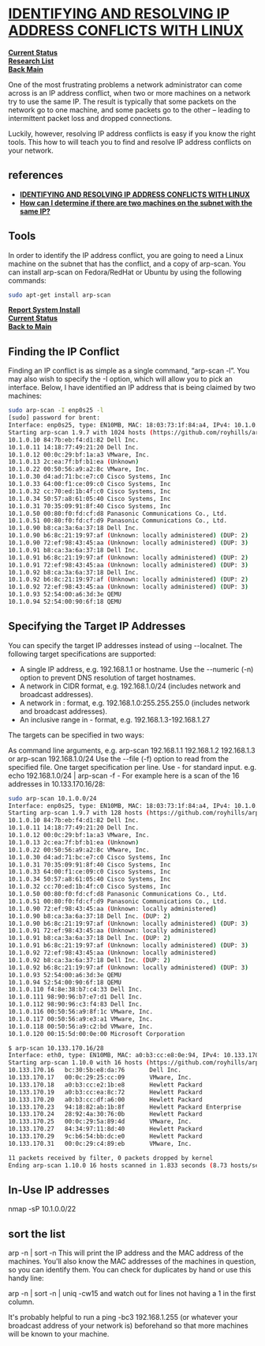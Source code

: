 # **[IDENTIFYING AND RESOLVING IP ADDRESS CONFLICTS WITH LINUX](http://techthrob.com/2010/06/identifying-and-resolving-ip-address-conflicts-with-linux/)**

**[Current Status](../../../development/status/weekly/current_status.md)**\
**[Research List](../../research_list.md)**\
**[Back Main](../../../README.md)**

One of the most frustrating problems a network administrator can come across is an IP address conflict, when two or more machines on a network try to use the same IP. The result is typically that some packets on the network go to one machine, and some packets go to the other – leading to intermittent packet loss and dropped connections.

Luckily, however, resolving IP address conflicts is easy if you know the right tools. This how to will teach you to find and resolve IP address conflicts on your network.

## references

- **[IDENTIFYING AND RESOLVING IP ADDRESS CONFLICTS WITH LINUX](http://techthrob.com/2010/06/identifying-and-resolving-ip-address-conflicts-with-linux/)**
- **[How can I determine if there are two machines on the subnet with the same IP?](https://superuser.com/questions/587024/how-can-i-determine-if-there-are-two-machines-on-the-subnet-with-the-same-ip)**

## Tools

In order to identify the IP address conflict, you are going to need a Linux machine on the subnet that has the conflict, and a copy of arp-scan. You can install arp-scan on Fedora/RedHat or Ubuntu by using the following commands:

```bash
sudo apt-get install arp-scan
```

**[Report System Install](./report-system-install.md)**\
**[Current Status](../development/status/weekly/current_status.md)**\
**[Back to Main](../README.md)**

## Finding the IP Conflict

Finding an IP conflict is as simple as a single command, “arp-scan -l”. You may also wish to specify the -I option, which will allow you to pick an interface. Below, I have identified an IP address that is being claimed by two machines:

```bash
sudo arp-scan -I enp0s25 -l
[sudo] password for brent: 
Interface: enp0s25, type: EN10MB, MAC: 18:03:73:1f:84:a4, IPv4: 10.1.0.113
Starting arp-scan 1.9.7 with 1024 hosts (https://github.com/royhills/arp-scan)
10.1.0.10 84:7b:eb:f4:d1:82 Dell Inc.
10.1.0.11 14:18:77:49:21:20 Dell Inc.
10.1.0.12 00:0c:29:bf:1a:a3 VMware, Inc.
10.1.0.13 2c:ea:7f:bf:b1:ea (Unknown)
10.1.0.22 00:50:56:a9:a2:8c VMware, Inc.
10.1.0.30 d4:ad:71:bc:e7:c0 Cisco Systems, Inc
10.1.0.33 64:00:f1:ce:09:c0 Cisco Systems, Inc
10.1.0.32 cc:70:ed:1b:4f:c0 Cisco Systems, Inc
10.1.0.34 50:57:a8:61:05:40 Cisco Systems, Inc
10.1.0.31 70:35:09:91:8f:40 Cisco Systems, Inc
10.1.0.50 00:80:f0:fd:cf:d8 Panasonic Communications Co., Ltd.
10.1.0.51 00:80:f0:fd:cf:d9 Panasonic Communications Co., Ltd.
10.1.0.90 b8:ca:3a:6a:37:18 Dell Inc.
10.1.0.90 b6:8c:21:19:97:af (Unknown: locally administered) (DUP: 2)
10.1.0.90 72:ef:98:43:45:aa (Unknown: locally administered) (DUP: 3)
10.1.0.91 b8:ca:3a:6a:37:18 Dell Inc.
10.1.0.91 b6:8c:21:19:97:af (Unknown: locally administered) (DUP: 2)
10.1.0.91 72:ef:98:43:45:aa (Unknown: locally administered) (DUP: 3)
10.1.0.92 b8:ca:3a:6a:37:18 Dell Inc.
10.1.0.92 b6:8c:21:19:97:af (Unknown: locally administered) (DUP: 2)
10.1.0.92 72:ef:98:43:45:aa (Unknown: locally administered) (DUP: 3)
10.1.0.93 52:54:00:a6:3d:3e QEMU
10.1.0.94 52:54:00:90:6f:18 QEMU

```

## Specifying the Target IP Addresses

You can specify the target IP addresses instead of using --localnet. The following target specifications are supported:

- A single IP address, e.g. 192.168.1.1 or hostname. Use the --numeric (-n) option to prevent DNS resolution of target hostnames.
- A network in CIDR format, e.g. 192.168.1.0/24 (includes network and broadcast addresses).
- A network in <network>:<netmask> format, e.g. 192.168.1.0:255.255.255.0 (includes network and broadcast addresses).
- An inclusive range in <start>-<end> format, e.g. 192.168.1.3-192.168.1.27

The targets can be specified in two ways:

As command line arguments, e.g. arp-scan 192.168.1.1 192.168.1.2 192.168.1.3 or arp-scan 192.168.1.0/24
Use the --file (-f) option to read from the specified file. One target specification per line. Use - for standard input. e.g. echo 192.168.1.0/24 | arp-scan -f -
For example here is a scan of the 16 addresses in 10.133.170.16/28:

```bash
sudo arp-scan 10.1.0.0/24
Interface: enp0s25, type: EN10MB, MAC: 18:03:73:1f:84:a4, IPv4: 10.1.0.113
Starting arp-scan 1.9.7 with 128 hosts (https://github.com/royhills/arp-scan)
10.1.0.10 84:7b:eb:f4:d1:82 Dell Inc.
10.1.0.11 14:18:77:49:21:20 Dell Inc.
10.1.0.12 00:0c:29:bf:1a:a3 VMware, Inc.
10.1.0.13 2c:ea:7f:bf:b1:ea (Unknown)
10.1.0.22 00:50:56:a9:a2:8c VMware, Inc.
10.1.0.30 d4:ad:71:bc:e7:c0 Cisco Systems, Inc
10.1.0.31 70:35:09:91:8f:40 Cisco Systems, Inc
10.1.0.33 64:00:f1:ce:09:c0 Cisco Systems, Inc
10.1.0.34 50:57:a8:61:05:40 Cisco Systems, Inc
10.1.0.32 cc:70:ed:1b:4f:c0 Cisco Systems, Inc
10.1.0.50 00:80:f0:fd:cf:d8 Panasonic Communications Co., Ltd.
10.1.0.51 00:80:f0:fd:cf:d9 Panasonic Communications Co., Ltd.
10.1.0.90 72:ef:98:43:45:aa (Unknown: locally administered)
10.1.0.90 b8:ca:3a:6a:37:18 Dell Inc. (DUP: 2)
10.1.0.90 b6:8c:21:19:97:af (Unknown: locally administered) (DUP: 3)
10.1.0.91 72:ef:98:43:45:aa (Unknown: locally administered)
10.1.0.91 b8:ca:3a:6a:37:18 Dell Inc. (DUP: 2)
10.1.0.91 b6:8c:21:19:97:af (Unknown: locally administered) (DUP: 3)
10.1.0.92 72:ef:98:43:45:aa (Unknown: locally administered)
10.1.0.92 b8:ca:3a:6a:37:18 Dell Inc. (DUP: 2)
10.1.0.92 b6:8c:21:19:97:af (Unknown: locally administered) (DUP: 3)
10.1.0.93 52:54:00:a6:3d:3e QEMU
10.1.0.94 52:54:00:90:6f:18 QEMU
10.1.0.110 f4:8e:38:b7:c4:33 Dell Inc.
10.1.0.111 98:90:96:b7:e7:d1 Dell Inc.
10.1.0.112 98:90:96:c3:f4:83 Dell Inc.
10.1.0.116 00:50:56:a9:8f:1c VMware, Inc.
10.1.0.117 00:50:56:a9:e3:a1 VMware, Inc.
10.1.0.118 00:50:56:a9:c2:bd VMware, Inc.
10.1.0.120 00:15:5d:00:0e:00 Microsoft Corporation

$ arp-scan 10.133.170.16/28
Interface: eth0, type: EN10MB, MAC: a0:b3:cc:e8:0e:94, IPv4: 10.133.170.8
Starting arp-scan 1.10.0 with 16 hosts (https://github.com/royhills/arp-scan)
10.133.170.16   bc:30:5b:e8:da:76       Dell Inc.
10.133.170.17   00:0c:29:25:cc:09       VMware, Inc.
10.133.170.18   a0:b3:cc:e2:1b:e8       Hewlett Packard
10.133.170.19   a0:b3:cc:ea:8c:72       Hewlett Packard
10.133.170.20   a0:b3:cc:df:a6:00       Hewlett Packard
10.133.170.23   94:18:82:ab:1b:8f       Hewlett Packard Enterprise
10.133.170.24   28:92:4a:30:76:0b       Hewlett Packard
10.133.170.25   00:0c:29:5a:89:4d       VMware, Inc.
10.133.170.27   84:34:97:11:8d:40       Hewlett Packard
10.133.170.29   9c:b6:54:bb:dc:e0       Hewlett Packard
10.133.170.31   00:0c:29:c4:89:eb       VMware, Inc.

11 packets received by filter, 0 packets dropped by kernel
Ending arp-scan 1.10.0 16 hosts scanned in 1.833 seconds (8.73 hosts/sec). 11 responded
```

## In-Use IP addresses

nmap -sP 10.1.0.0/22

## sort the list

arp -n | sort -n
This will print the IP address and the MAC address of the machines. You'll also know the MAC addresses of the machines in question, so you can identify them. You can check for duplicates by hand or use this handy line:

arp -n | sort -n | uniq -cw15
and watch out for lines not having a 1 in the first column.

It's probably helpful to run a ping -bc3 192.168.1.255 (or whatever your broadcast address of your network is) beforehand so that more machines will be known to your machine.
